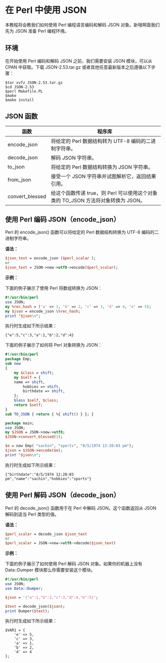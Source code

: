 # 在 Perl 中使用 JSON

本教程将会教我们如何使用 Perl 编程语言编码和解码 JSON 对象。新哦啊面我们先为 JSON 准备 Perl 编程环境。

## 环境

在开始使用 Perl 编码和解码 JSON 之前，我们需要安装 JSON 模块，可以从 CPAN 中获取。下载 JSON-2.53.tar.gz 或者其他任意最新版本之后遵循以下步骤：

```shell
$tar xvfz JSON-2.53.tar.gz
$cd JSON-2.53
$perl Makefile.PL
$make
$make install
```

## JSON 函数

<table>
	<thead>
		<tr>
			<th>函数</th>
			<th>程序库</th>
		</tr>
	</thead>
	<tbody>
		<tr>
			<td>encode_json</td>
			<td>将给定的 Perl 数据结构转为 UTF-8 编码的二进制字符串。</td>
		</tr>
		<tr>
			<td>decode_json</td>
			<td>解码 JSON 字符串。</td>
		</tr>
		<tr>
			<td>to_json</td>
			<td>将给定的 Perl 数据结构转换为 JSON 字符串。</td>
		</tr>
		<tr>
			<td>from_json</td>
			<td>接受一个 JSON 字符串并试图解析它，返回结果引用。</td>
		</tr>
		<tr>
			<td>convert_blessed</td>
			<td>给这个函数传递 true，则 Perl 可以使用这个对象类的 TO_JSON 方法将对象转换为 JSON。</td>
		</tr>
	</tbody>
</table>

## 使用 Perl 编码 JSON（encode_json）

Perl 的 encode_json() 函数可以将给定的 Perl 数据结构转换为 UTF-8 编码的二进制字符串。

__语法：__

```perl
$json_text = encode_json ($perl_scalar );
or
$json_text = JSON->new->utf8->encode($perl_scalar);
```

__示例：__

下面的例子展示了使用 Perl 将数组转换为 JSON：

```perl
#!/usr/bin/perl
use JSON;
my %rec_hash = ('a' => 1, 'b' => 2, 'c' => 3, 'd' => 4, 'e' => 5);
my $json = encode_json \%rec_hash;
print "$json\n";
```

执行时生成如下所示结果：

```shell
{"e":5,"c":3,"a":1,"b":2,"d":4}
```

下面的例子展示了如何将 Perl 对象转换为 JSON：

```perl
#!/usr/bin/perl
package Emp;
sub new
{
	my $class = shift;
	my $self = {
	name => shift,
		hobbies => shift,
		birthdate => shift,
	};
	bless $self, $class;
	return $self;
}
sub TO_JSON { return { %{ shift() } }; }

package main;
use JSON;
my $JSON = JSON->new->utf8;
$JSON->convert_blessed(1);

$e = new Emp( "sachin", "sports", "8/5/1974 12:20:03 pm");
$json = $JSON->encode($e);
print "$json\n";
```

执行时生成如下所示结果：

```shell
{"birthdate":"8/5/1974 12:20:03 pm","name":"sachin","hobbies":"sports"}
```

## 使用 Perl 解码 JSON（decode_json）

Perl 的 decode_json() 函数用于在 Perl 中解码 JSON。这个函数返回从 JSON 解码到适当 Perl 类型的值。

__语法：__

```perl
$perl_scalar = decode_json $json_text
or
$perl_scalar = JSON->new->utf8->decode($json_text)
```

__示例：__

下面的例子展示了如何使用 Perl 解码 JSON 对象。如果你的机器上没有 Data::Dumper 模块那么你需要安装这个模块。

```perl
#!/usr/bin/perl
use JSON;
use Data::Dumper;

$json = '{"a":1,"b":2,"c":3,"d":4,"e":5}';

$text = decode_json($json);
print Dumper($text);
```

执行时生成如下所示结果：

```shell
$VAR1 = {
	'e' => 5,
	'c' => 3,
	'a' => 1,
	'b' => 2,
	'd' => 4
};
```